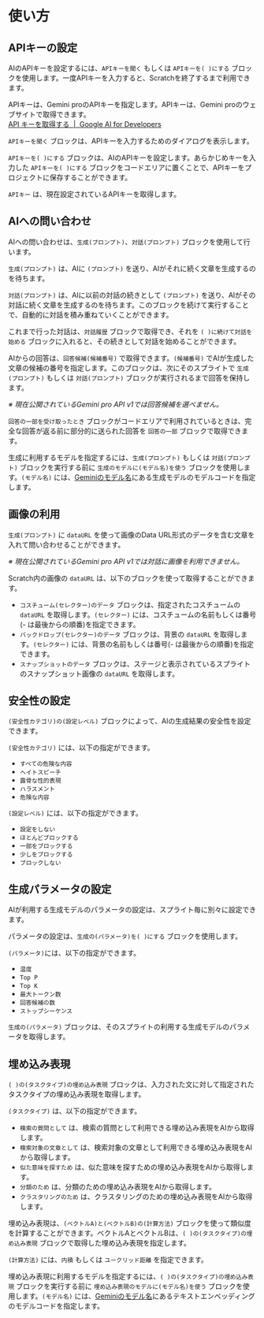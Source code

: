 # 使い方

## APIキーの設定

AIのAPIキーを設定するには、```APIキーを聞く``` もしくは ```APIキーを( )にする``` ブロックを使用します。一度APIキーを入力すると、Scratchを終了するまで利用できます。

APIキーは、Gemini proのAPIキーを指定します。APIキーは、Gemini proのウェブサイトで取得できます。<br>[API キーを取得する  \|  Google AI for Developers](https://ai.google.dev/tutorials/setup?hl=ja)

```APIキーを聞く``` ブロックは、APIキーを入力するためのダイアログを表示します。

```APIキーを( )にする``` ブロックは、AIのAPIキーを設定します。あらかじめキーを入力した ```APIキーを( )にする``` ブロックをコードエリアに置くことで、APIキーをプロジェクトに保存することができます。

```APIキー``` は、現在設定されているAPIキーを取得します。


## AIへの問い合わせ

AIへの問い合わせは、```生成(プロンプト)```、```対話(プロンプト)``` ブロックを使用して行います。

```生成(プロンプト)``` は、AIに ```(プロンプト)``` を送り、AIがそれに続く文章を生成するのを待ちます。

```対話(プロンプト)``` は、AIに以前の対話の続きとして ```(プロンプト)``` を送り、AIがその対話に続く文章を生成するのを待ちます。このブロックを続けて実行することで、自動的に対話を積み重ねていくことができます。

これまで行った対話は、```対話履歴``` ブロックで取得でき、それを ```( )に続けて対話を始める``` ブロックに入れると、その続きとして対話を始めることができます。

AIからの回答は、```回答候補(候補番号)``` で取得できます。```(候補番号)``` でAIが生成した文章の候補の番号を指定します。このブロックは、次にそのスプライトで ```生成(プロンプト)``` もしくは ```対話(プロンプト)``` ブロックが実行されるまで回答を保持します。

_※ 現在公開されているGemini pro API v1では回答候補を選べません。_

```回答の一部を受け取ったとき``` ブロックがコードエリアで利用されているときは、完全な回答が返る前に部分的に送られた回答を ```回答の一部``` ブロックで取得できます。

生成に利用するモデルを指定するには、```生成(プロンプト)``` もしくは ```対話(プロンプト)``` ブロックを実行する前に ```生成のモデルに(モデル名)を使う``` ブロックを使用します。```(モデル名)``` には、[Geminiのモデル名](https://ai.google.dev/gemini-api/docs/models/gemini?hl=ja)にある生成モデルのモデルコードを指定します。


## 画像の利用

```生成(プロンプト)``` に ```dataURL``` を使って画像のData URL形式のデータを含む文章を入れて問い合わせることができます。

_※ 現在公開されているGemini pro API v1では対話に画像を利用できません。_

Scratch内の画像の ```dataURL``` は、以下のブロックを使って取得することができます。

- ```コスチューム(セレクター)のデータ``` ブロックは、指定されたコスチュームの ```dataURL``` を取得します。```(セレクター)``` には、コスチュームの名前もしくは番号(- は最後からの順番)を指定できます。
- ```バックドロップ(セレクター)のデータ``` ブロックは、背景の ```dataURL``` を取得します。```(セレクター)``` には、背景の名前もしくは番号(- は最後からの順番)を指定できます。
- ```スナップショットのデータ``` ブロックは、ステージと表示されているスプライトのスナップショット画像の ```dataURL``` を取得します。


## 安全性の設定

```(安全性カテゴリ)の(設定レベル)``` ブロックによって、AIの生成結果の安全性を設定できます。

```(安全性カテゴリ)``` には、以下の指定ができます。

- ```すべての危険な内容```
- ```ヘイトスピーチ```
- ```露骨な性的表現```
- ```ハラスメント```
- ```危険な内容```

```(設定レベル)``` には、以下の指定ができます。

- ```設定をしない```
- ```ほとんどブロックする```
- ```一部をブロックする```
- ```少しをブロックする```
- ```ブロックしない```


## 生成パラメータの設定

AIが利用する生成モデルのパラメータの設定は、スプライト毎に別々に設定できます。

パラメータの設定は、```生成の(パラメータ)を( )にする``` ブロックを使用します。

```(パラメータ)```には、以下の指定ができます。

- ```温度```
- ```Top P```
- ```Top K```
- ```最大トークン数```
- ```回答候補の数```
- ```ストップシーケンス```

```生成の(パラメータ)``` ブロックは、そのスプライトの利用する生成モデルのパラメータを取得します。


## 埋め込み表現

```( )の(タスクタイプ)の埋め込み表現``` ブロックは、入力された文に対して指定されたタスクタイプの埋め込み表現を取得します。

```(タスクタイプ)``` は、以下の指定ができます。

- ```検索の質問として``` は、検索の質問として利用できる埋め込み表現をAIから取得します。
- ```検索対象の文章として``` は、検索対象の文章として利用できる埋め込み表現をAIから取得します。
- ```似た意味を探すため``` は、似た意味を探すための埋め込み表現をAIから取得します。
- ```分類のため``` は、分類のための埋め込み表現をAIから取得します。
- ```クラスタリングのため``` は、クラスタリングのための埋め込み表現をAIから取得します。

埋め込み表現は、```(ベクトルA)と(ベクトルB)の(計算方法)``` ブロックを使って類似度を計算することができます。ベクトルAとベクトルBは、```( )の(タスクタイプ)の埋め込み表現``` ブロックで取得した埋め込み表現を指定します。

 ```(計算方法)``` には、```内積``` もしくは ```ユークリッド距離``` を指定できます。

埋め込み表現に利用するモデルを指定するには、```( )の(タスクタイプ)の埋め込み表現``` ブロックを実行する前に ```埋め込み表現のモデルに(モデル名)を使う``` ブロックを使用します。```(モデル名)``` には、[Geminiのモデル名](https://ai.google.dev/gemini-api/docs/models/gemini?hl=ja)にあるテキストエンベッディングのモデルコードを指定します。
